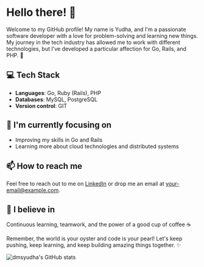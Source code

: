 # Hello there! 👋

Welcome to my GitHub profile! My name is Yudha, and I'm a passionate software developer with a love for problem-solving and learning new things. My journey in the tech industry has allowed me to work with different technologies, but I've developed a particular affection for Go, Rails, and PHP. 🚀

## 💻 Tech Stack
- **Languages**: Go, Ruby (Rails), PHP
- **Databases**: MySQL, PostgreSQL
- **Version control**: GIT

## 🎯 I'm currently focusing on
- Improving my skills in Go and Rails
- Learning more about cloud technologies and distributed systems

## 📫 How to reach me
Feel free to reach out to me on [LinkedIn](https://www.linkedin.com/in/dmsyudha/) or drop me an email at your-email@example.com.

## 🌱 I believe in
Continuous learning, teamwork, and the power of a good cup of coffee ☕

Remember, the world is your oyster and code is your pearl! Let's keep pushing, keep learning, and keep building amazing things together. ✨

![dmsyudha's GitHub stats](https://github-readme-stats.vercel.app/api?username=dmsyudha&show_icons=true&theme=radical)
